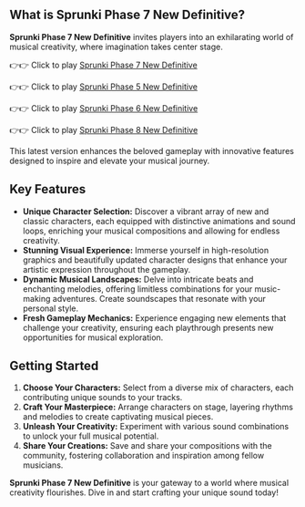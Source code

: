 ## What is Sprunki Phase 7 New Definitive?

**Sprunki Phase 7 New Definitive** invites players into an exhilarating world of musical creativity, where imagination takes center stage. 

👉👉 Click to play [Sprunki Phase 7 New Definitive](https://sprunkly.org/game/sprunki-phase-7-definitive-new-version)

👉👉 Click to play [Sprunki Phase 5 New Definitive](https://sprunkly.org/game/sprunki-phase-6-new-version)

👉👉 Click to play [Sprunki Phase 6 New Definitive](https://sprunkly.org/game/sprunki-phase-6-new-version)

👉👉 Click to play [Sprunki Phase 8 New Definitive](https://sprunkly.org/game/sprunki-phase-8-new-version)

This latest version enhances the beloved gameplay with innovative features designed to inspire and elevate your musical journey.

## Key Features

- **Unique Character Selection:** Discover a vibrant array of new and classic characters, each equipped with distinctive animations and sound loops, enriching your musical compositions and allowing for endless creativity.
- **Stunning Visual Experience:** Immerse yourself in high-resolution graphics and beautifully updated character designs that enhance your artistic expression throughout the gameplay.
- **Dynamic Musical Landscapes:** Delve into intricate beats and enchanting melodies, offering limitless combinations for your music-making adventures. Create soundscapes that resonate with your personal style.
- **Fresh Gameplay Mechanics:** Experience engaging new elements that challenge your creativity, ensuring each playthrough presents new opportunities for musical exploration.

## Getting Started

1. **Choose Your Characters:** Select from a diverse mix of characters, each contributing unique sounds to your tracks.
2. **Craft Your Masterpiece:** Arrange characters on stage, layering rhythms and melodies to create captivating musical pieces.
3. **Unleash Your Creativity:** Experiment with various sound combinations to unlock your full musical potential.
4. **Share Your Creations:** Save and share your compositions with the community, fostering collaboration and inspiration among fellow musicians.

**Sprunki Phase 7 New Definitive** is your gateway to a world where musical creativity flourishes. Dive in and start crafting your unique sound today!
